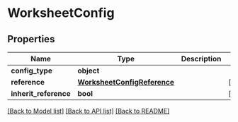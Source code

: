 # WorksheetConfig


## Properties
Name | Type | Description | Notes
------------ | ------------- | ------------- | -------------
**config_type** | **object** |  | 
**reference** | [**WorksheetConfigReference**](WorksheetConfigReference.md) |  | [optional] 
**inherit_reference** | **bool** |  | [optional] 

[[Back to Model list]](../README.md#documentation-for-models) [[Back to API list]](../README.md#documentation-for-api-endpoints) [[Back to README]](../README.md)


